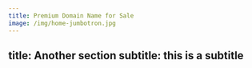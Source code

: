 ```yaml
---
title: Premium Domain Name for Sale
image: /img/home-jumbotron.jpg
---
```

title: Another section
subtitle: this is a subtitle
---

